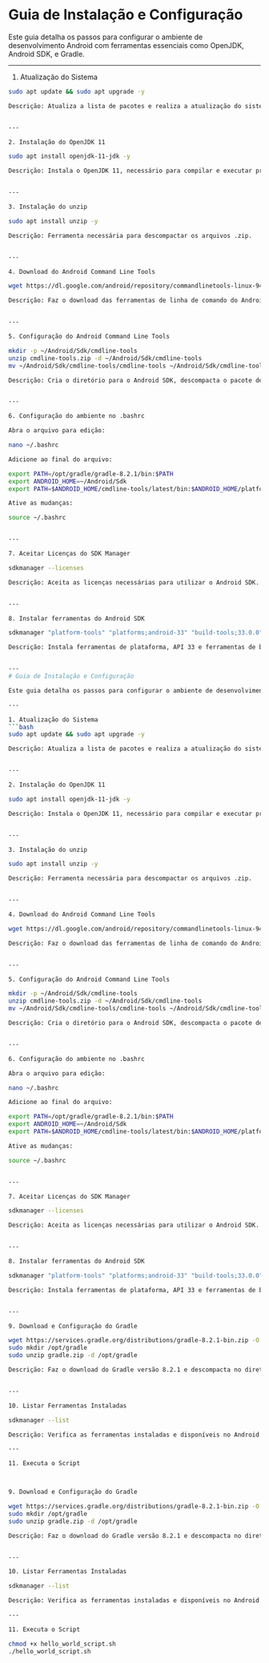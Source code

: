 # Guia de Instalação e Configuração

Este guia detalha os passos para configurar o ambiente de desenvolvimento Android com ferramentas essenciais como OpenJDK, Android SDK, e Gradle.

---

1. Atualização do Sistema
```bash
sudo apt update && sudo apt upgrade -y

Descrição: Atualiza a lista de pacotes e realiza a atualização do sistema para garantir que os pacotes estão na versão mais recente.


---

2. Instalação do OpenJDK 11

sudo apt install openjdk-11-jdk -y

Descrição: Instala o OpenJDK 11, necessário para compilar e executar projetos Android e Gradle.


---

3. Instalação do unzip

sudo apt install unzip -y

Descrição: Ferramenta necessária para descompactar os arquivos .zip.


---

4. Download do Android Command Line Tools

wget https://dl.google.com/android/repository/commandlinetools-linux-9477386_latest.zip -O cmdline-tools.zip

Descrição: Faz o download das ferramentas de linha de comando do Android SDK.


---

5. Configuração do Android Command Line Tools

mkdir -p ~/Android/Sdk/cmdline-tools
unzip cmdline-tools.zip -d ~/Android/Sdk/cmdline-tools
mv ~/Android/Sdk/cmdline-tools/cmdline-tools ~/Android/Sdk/cmdline-tools/latest

Descrição: Cria o diretório para o Android SDK, descompacta o pacote de ferramentas e organiza o diretório.


---

6. Configuração do ambiente no .bashrc

Abra o arquivo para edição:

nano ~/.bashrc

Adicione ao final do arquivo:

export PATH=/opt/gradle/gradle-8.2.1/bin:$PATH
export ANDROID_HOME=~/Android/Sdk
export PATH=$ANDROID_HOME/cmdline-tools/latest/bin:$ANDROID_HOME/platform-tools:$PATH

Ative as mudanças:

source ~/.bashrc


---

7. Aceitar Licenças do SDK Manager

sdkmanager --licenses

Descrição: Aceita as licenças necessárias para utilizar o Android SDK.


---

8. Instalar ferramentas do Android SDK

sdkmanager "platform-tools" "platforms;android-33" "build-tools;33.0.0"

Descrição: Instala ferramentas de plataforma, API 33 e ferramentas de build.


---
# Guia de Instalação e Configuração

Este guia detalha os passos para configurar o ambiente de desenvolvimento Android com ferramentas essenciais como OpenJDK, Android SDK, e Gradle.

---

1. Atualização do Sistema
```bash
sudo apt update && sudo apt upgrade -y

Descrição: Atualiza a lista de pacotes e realiza a atualização do sistema para garantir que os pacotes estão na versão mais recente.


---

2. Instalação do OpenJDK 11

sudo apt install openjdk-11-jdk -y

Descrição: Instala o OpenJDK 11, necessário para compilar e executar projetos Android e Gradle.


---

3. Instalação do unzip

sudo apt install unzip -y

Descrição: Ferramenta necessária para descompactar os arquivos .zip.


---

4. Download do Android Command Line Tools

wget https://dl.google.com/android/repository/commandlinetools-linux-9477386_latest.zip -O cmdline-tools.zip

Descrição: Faz o download das ferramentas de linha de comando do Android SDK.


---

5. Configuração do Android Command Line Tools

mkdir -p ~/Android/Sdk/cmdline-tools
unzip cmdline-tools.zip -d ~/Android/Sdk/cmdline-tools
mv ~/Android/Sdk/cmdline-tools/cmdline-tools ~/Android/Sdk/cmdline-tools/latest

Descrição: Cria o diretório para o Android SDK, descompacta o pacote de ferramentas e organiza o diretório.


---

6. Configuração do ambiente no .bashrc

Abra o arquivo para edição:

nano ~/.bashrc

Adicione ao final do arquivo:

export PATH=/opt/gradle/gradle-8.2.1/bin:$PATH
export ANDROID_HOME=~/Android/Sdk
export PATH=$ANDROID_HOME/cmdline-tools/latest/bin:$ANDROID_HOME/platform-tools:$PATH

Ative as mudanças:

source ~/.bashrc


---

7. Aceitar Licenças do SDK Manager

sdkmanager --licenses

Descrição: Aceita as licenças necessárias para utilizar o Android SDK.


---

8. Instalar ferramentas do Android SDK

sdkmanager "platform-tools" "platforms;android-33" "build-tools;33.0.0"

Descrição: Instala ferramentas de plataforma, API 33 e ferramentas de build.


---

9. Download e Configuração do Gradle

wget https://services.gradle.org/distributions/gradle-8.2.1-bin.zip -O gradle.zip
sudo mkdir /opt/gradle
sudo unzip gradle.zip -d /opt/gradle

Descrição: Faz o download do Gradle versão 8.2.1 e descompacta no diretório /opt/gradle.


---

10. Listar Ferramentas Instaladas

sdkmanager --list

Descrição: Verifica as ferramentas instaladas e disponíveis no Android SDK.

---

11. Executa o Script



9. Download e Configuração do Gradle

wget https://services.gradle.org/distributions/gradle-8.2.1-bin.zip -O gradle.zip
sudo mkdir /opt/gradle
sudo unzip gradle.zip -d /opt/gradle

Descrição: Faz o download do Gradle versão 8.2.1 e descompacta no diretório /opt/gradle.


---

10. Listar Ferramentas Instaladas

sdkmanager --list

Descrição: Verifica as ferramentas instaladas e disponíveis no Android SDK.

---

11. Executa o Script

chmod +x hello_world_script.sh
./hello_world_script.sh



